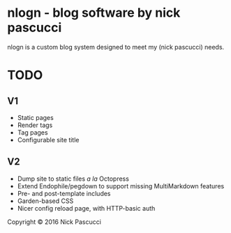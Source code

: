 # nlogn - blog software by nick pascucci

nlogn is a custom blog system designed to meet my (nick pascucci) needs.

# TODO
## V1
+ Static pages
+ Render tags
+ Tag pages
+ Configurable site title

## V2
+ Dump site to static files *a la* Octopress
+ Extend Endophile/pegdown to support missing MultiMarkdown features
+ Pre- and post-template includes
+ Garden-based CSS
+ Nicer config reload page, with HTTP-basic auth

Copyright © 2016 Nick Pascucci
